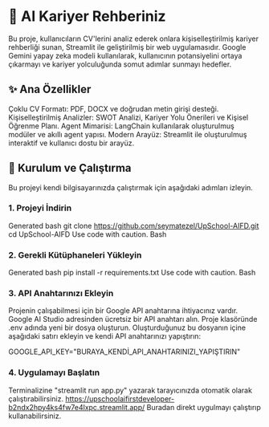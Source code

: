# 🤖 AI Kariyer Rehberiniz
Bu proje, kullanıcıların CV'lerini analiz ederek onlara kişiselleştirilmiş kariyer rehberliği sunan, Streamlit ile geliştirilmiş bir web uygulamasıdır. Google Gemini yapay zeka modeli kullanılarak, kullanıcının potansiyelini ortaya çıkarmayı ve kariyer yolculuğunda somut adımlar sunmayı hedefler.
## ✨ Ana Özellikler
Çoklu CV Formatı: PDF, DOCX ve doğrudan metin girişi desteği.
Kişiselleştirilmiş Analizler: SWOT Analizi, Kariyer Yolu Önerileri ve Kişisel Öğrenme Planı.
Agent Mimarisi: LangChain kullanılarak oluşturulmuş modüler ve akıllı agent yapısı.
Modern Arayüz: Streamlit ile oluşturulmuş interaktif ve kullanıcı dostu bir arayüz.
## 🚀 Kurulum ve Çalıştırma
Bu projeyi kendi bilgisayarınızda çalıştırmak için aşağıdaki adımları izleyin.
### 1. Projeyi İndirin
Generated bash
git clone https://github.com/seymatezel/UpSchool-AIFD.git
cd UpSchool-AIFD
Use code with caution.
Bash
### 2. Gerekli Kütüphaneleri Yükleyin
Generated bash
pip install -r requirements.txt
Use code with caution.
Bash
### 3. API Anahtarınızı Ekleyin
Projenin çalışabilmesi için bir Google API anahtarına ihtiyacınız vardır.
Google AI Studio adresinden ücretsiz bir API anahtarı alın.
Proje klasöründe .env adında yeni bir dosya oluşturun.
Oluşturduğunuz bu dosyanın içine aşağıdaki satırı ekleyin ve kendi API anahtarınızı yapıştırın:

GOOGLE_API_KEY="BURAYA_KENDİ_API_ANAHTARINIZI_YAPIŞTIRIN"

### 4. Uygulamayı Başlatın
Terminalizine "streamlit run app.py" yazarak tarayıcınızda otomatik olarak çalıştırabilirsiniz.
https://upschoolaifirstdeveloper-b2ndx2hpy4ks4fw7e4lxpc.streamlit.app/ Buradan direkt uygulmayı çalıştırıp kullanabilirsiniz.
